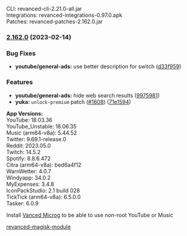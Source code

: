 CLI: revanced-cli-2.21.0-all.jar  
Integrations: revanced-integrations-0.97.0.apk  
Patches: revanced-patches-2.162.0.jar  

### [2.162.0](https://github.com/revanced/revanced-patches/compare/v2.161.1...v2.162.0) (2023-02-14)
### Bug Fixes
* **youtube/general-ads:** use better description for switch ([d33f959](https://github.com/revanced/revanced-patches/commit/d33f9597529d63014dd42fc6fe1e84b76831e0f3))
### Features
* **youtube/general-ads:** hide web search results ([9975981](https://github.com/revanced/revanced-patches/commit/997598109409ec6a096c652dd8b4b4d27daeb8ec))
* **yuka:** `unlock-premium` patch ([#1608](https://github.com/revanced/revanced-patches/issues/1608)) ([71e1594](https://github.com/revanced/revanced-patches/commit/71e15945c1b4019eaa2ff214b4efbfc6b1a67376))

  
**App Versions:**  
YouTube: 18.03.36  
YouTube_Unstable: 18.06.35  
Music (arm64-v8a): 5.44.52  
Twitter: 9.69.1-release.0  
Reddit: 2023.05.0  
Twitch: 14.5.2  
Spotify: 8.8.6.472  
Citra (arm64-v8a): bed6a4f12  
WarnWetter: 4.0.7  
Windyapp: 34.0.2  
MyExpenses: 3.4.8  
IconPackStudio: 2.1 build 028  
TickTick (arm64-v8a): 6.5.0.0  
Tasker: 6.0.9  

Install [Vanced Microg](https://github.com/TeamVanced/VancedMicroG/releases) to be able to use non-root YouTube or Music  

[revanced-magisk-module](https://github.com/j-hc/revanced-magisk-module)  
